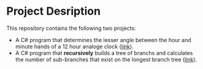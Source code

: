 # Project Desription
This repository contains the following two projects:
* A C# program that determines the lesser angle between the hour and minute hands of a 12 hour analoge clock ([link](https://github.com/Tinsae-Tadesse/REIZ-Tech/blob/master/Angle%20Calculator/Program.cs)).
* A C# program that **recursively** builds a tree of branchs and calculates the number of sub-branches that exist on the longest branch tree ([link](abcs)).
